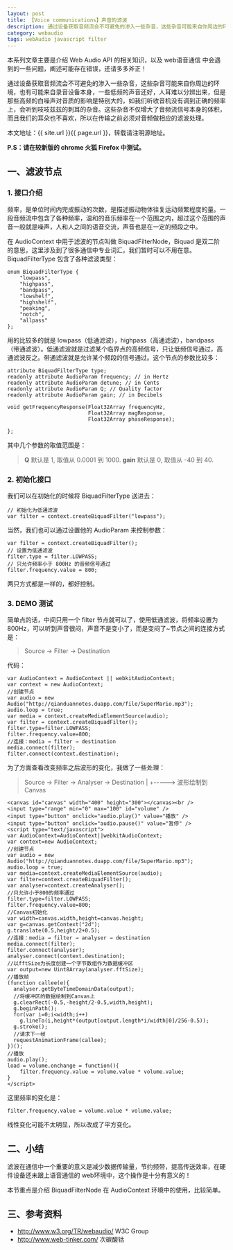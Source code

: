 ```yaml
---
layout: post
title: 【Voice communications】声音的滤波
description: 通过设备获取音频流会不可避免的渗入一些杂音，这些杂音可能来自你周边的环境，也有可能来自录音设备本身，一些低频的声音还好，人耳难以分辨出来，但是那些高频的白噪声对音质的影响是特别大的，如我们听收音机没有调到正确的频率上，会听到吱吱兹兹的刺耳的杂音。
category: webaudio
tags: webAudio javascript filter
---
```


本系列文章主要是介绍 Web Audio API 的相关知识，以及 web语音通信 中会遇到的一些问题，阐述可能存在错误，还请多多斧正！

通过设备获取音频流会不可避免的渗入一些杂音，这些杂音可能来自你周边的环境，也有可能来自录音设备本身，一些低频的声音还好，人耳难以分辨出来，但是那些高频的白噪声对音质的影响是特别大的，如我们听收音机没有调到正确的频率上，会听到吱吱兹兹的刺耳的杂音。这些杂音不仅增大了音频流信号本身的体积，而且我们的耳朵也不喜欢，所以在传输之前必须对音频做相应的滤波处理。

本文地址：{{ site.url }}{{ page.url }}，转载请注明源地址。

**P.S：请在较新版的 chrome 火狐 Firefox 中测试。**

## 一、滤波节点

### 1. 接口介绍

频率，是单位时间内完成振动的次数，是描述振动物体往复运动频繁程度的量。一段音频流中包含了各种频率，温和的音乐频率在一个范围之内，超过这个范围的声音一般就是噪声，人和人之间的语音交流，声音也是在一定的频段之中。

在 AudioContext 中用于滤波的节点叫做 BiquadFilterNode，Biquad 是双二阶的意思，这里涉及到了很多通信中专业词汇，我们暂时可以不用在意。BiquadFilterType 包含了各种滤波类型：

	enum BiquadFilterType {
	    "lowpass",
	    "highpass",
	    "bandpass",
	    "lowshelf",
	    "highshelf",
	    "peaking",
	    "notch",
	    "allpass"
	};

用的比较多的就是 lowpass（低通滤波），highpass（高通滤波），bandpass（带通滤波）。低通滤波就是过滤某个临界点的高频信号，只让低频信号通过，高通滤波反之。带通滤波就是允许某个频段的信号通过。这个节点的参数比较多：

    
	attribute BiquadFilterType type;
	readonly attribute AudioParam frequency; // in Hertz
	readonly attribute AudioParam detune; // in Cents
	readonly attribute AudioParam Q; // Quality factor
	readonly attribute AudioParam gain; // in Decibels

	void getFrequencyResponse(Float32Array frequencyHz,
	                          Float32Array magResponse,
	                          Float32Array phaseResponse);

	};

其中几个参数的取值范围是：

>	**Q**
>	默认是 1, 取值从 0.0001 到 1000.
>	**gain**
>	默认是 0, 取值从 -40 到 40.

### 2. 初始化接口

我们可以在初始化的时候将 BiquadFilterType 送进去：

	// 初始化为低通滤波
	var filter = context.createBiquadFilter("lowpass");

当然，我们也可以通过设置他的 AudioParam 来控制参数：

	var filter = context.createBiquadFilter();
	// 设置为低通滤波
	filter.type = filter.LOWPASS;
	// 只允许频率小于 800Hz 的音频信号通过
	filter.frequency.value = 800;

两只方式都是一样的，都好控制。

### 3. DEMO 测试

简单点的话，中间只用一个 filter 节点就可以了，使用低通滤波，将频率设置为 800Hz，可以听到声音很闷，声音不是变小了，而是变闷了~节点之间的连接方式是：

> Source -> Filter -> Destination

代码：

	var AudioContext = AudioContext || webkitAudioContext;
	var context = new AudioContext;
	//创建节点
	var audio = new Audio("http://qianduannotes.duapp.com/file/SuperMario.mp3");
	audio.loop = true;
	var media = context.createMediaElementSource(audio);
	var filter = context.createBiquadFilter();
	filter.type=filter.LOWPASS;
	filter.frequency.value=800;
	//连接：media → filter → destination
	media.connect(filter);
	filter.connect(context.destination);

为了方面查看改变频率之后波形的变化，我做了一些处理：

> Source -> Filter -> Analyser -> Destination
>                        |
>                        +-----> 波形绘制到 Canvas


	<canvas id="canvas" width="400" height="300"></canvas><br />
	<input type="range" min="0" max="100" id="volume" />
	<input type="button" onclick="audio.play()" value="播放" />
	<input type="button" onclick="audio.pause()" value="暂停" />
	<script type="text/javascript">
	var AudioContext=AudioContext||webkitAudioContext;
	var context=new AudioContext;
	//创建节点
	var audio = new Audio("http://qianduannotes.duapp.com/file/SuperMario.mp3");
	audio.loop = true;
	var media=context.createMediaElementSource(audio);
	var filter=context.createBiquadFilter();
	var analyser=context.createAnalyser();
	//只允许小于800的频率通过
	filter.type=filter.LOWPASS;
	filter.frequency.value=800;
	//Canvas初始化
	var width=canvas.width,height=canvas.height;
	var g=canvas.getContext("2d");
	g.translate(0.5,height/2+0.5);
	//连接：media → filter → analyser → destination
	media.connect(filter);
	filter.connect(analyser);
	analyser.connect(context.destination);
	//以fftSize为长度创建一个字节数组作为数据缓冲区
	var output=new Uint8Array(analyser.fftSize);
	//播放帧
	(function callee(e){
	  analyser.getByteTimeDomainData(output);
	  //将缓冲区的数据绘制到Canvas上
	  g.clearRect(-0.5,-height/2-0.5,width,height);
	  g.beginPath();
	  for(var i=0;i<width;i++)
	    g.lineTo(i,height*(output[output.length*i/width|0]/256-0.5));
	  g.stroke();
	  //请求下一帧
	  requestAnimationFrame(callee);
	})();
	//播放
	audio.play();
	load = volume.onchange = function(){
	    filter.frequency.value = volume.value * volume.value;
	}
	</script>

这里频率的变化是：

	filter.frequency.value = volume.value * volume.value;

线性变化可能不太明显，所以改成了平方变化。

## 二、小结

滤波在通信中一个重要的意义是减少数据传输量，节约频带，提高传送效率，在硬件设备还未跟上语音通信的 web环境中，这个操作是十分有意义的！

本节重点是介绍 BiquadFilterNode 在 AudioContext 环境中的使用，比较简单。

## 三、参考资料

- <http://www.w3.org/TR/webaudio/> W3C Group
- <http://www.web-tinker.com/> 次碳酸钴